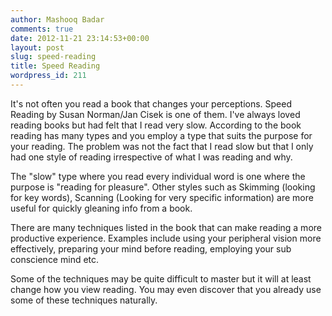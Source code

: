 ```yaml
---
author: Mashooq Badar
comments: true
date: 2012-11-21 23:14:53+00:00
layout: post
slug: speed-reading
title: Speed Reading
wordpress_id: 211
---
```


It's not often you read a book that changes your perceptions. Speed Reading by Susan Norman/Jan Cisek is one of them. I've always loved reading books but had felt that I read very slow. According to the book reading has many types and you employ a type that suits the purpose for your reading. The problem was not the fact that I read slow but that I only had one style of reading irrespective of what I was reading and why.

The "slow" type where you read every individual word is one where the purpose is "reading for pleasure". Other styles such as Skimming (looking for key words), Scanning (Looking for very specific information) are more useful for quickly gleaning info from a book. 

There are many techniques listed in the book that can make reading a more productive experience. Examples include using your peripheral vision more effectively, preparing your mind before reading, employing your sub conscience mind etc.

Some of the techniques may be quite difficult to master but it will at least change how you view reading. You may even discover that you already use some of these techniques naturally.




